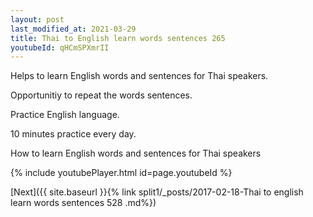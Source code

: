 ```yaml
---
layout: post
last_modified_at: 2021-03-29
title: Thai to English learn words sentences 265 
youtubeId: qHCmSPXmrII
---
```

 
 
Helps to learn English words and sentences for Thai speakers.

Opportunitiy to repeat the words sentences. 

Practice English language. 
 
10 minutes practice every day. 
 
How to learn English words and sentences for Thai speakers 
 
{% include youtubePlayer.html id=page.youtubeId %}
 
 
[Next]({{ site.baseurl }}{% link  split1/_posts/2017-02-18-Thai to english learn words sentences 528 .md%})
 
